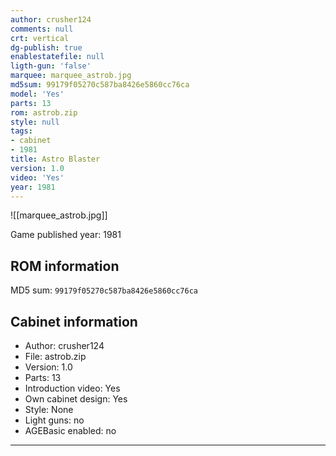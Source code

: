 ```yaml
---
author: crusher124
comments: null
crt: vertical
dg-publish: true
enablestatefile: null
ligth-gun: 'false'
marquee: marquee_astrob.jpg
md5sum: 99179f05270c587ba8426e5860cc76ca
model: 'Yes'
parts: 13
rom: astrob.zip
style: null
tags:
- cabinet
- 1981
title: Astro Blaster
version: 1.0
video: 'Yes'
year: 1981
---
```


![[marquee_astrob.jpg]]

Game published year: 1981

## ROM information

MD5 sum: `99179f05270c587ba8426e5860cc76ca` 

## Cabinet information

- Author: crusher124
- File: astrob.zip
- Version: 1.0
- Parts: 13
- Introduction video: Yes
- Own cabinet design: Yes
- Style: None
- Light guns: no
- AGEBasic enabled: no

---
